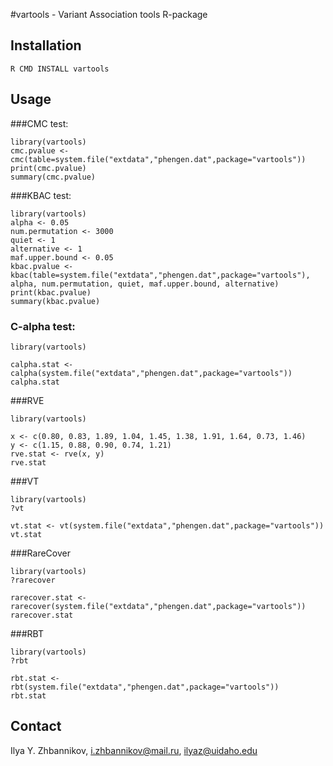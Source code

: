 #vartools - Variant Association tools R-package

## Installation

```R CMD INSTALL vartools```

## Usage

###CMC test:
```
library(vartools)
cmc.pvalue <- cmc(table=system.file("extdata","phengen.dat",package="vartools"))
print(cmc.pvalue)
summary(cmc.pvalue)
```

###KBAC test:
```
library(vartools)
alpha <- 0.05
num.permutation <- 3000
quiet <- 1
alternative <- 1
maf.upper.bound <- 0.05
kbac.pvalue <- kbac(table=system.file("extdata","phengen.dat",package="vartools"), alpha, num.permutation, quiet, maf.upper.bound, alternative)
print(kbac.pvalue)
summary(kbac.pvalue)
```

### C-alpha test:
```
library(vartools)

calpha.stat <- calpha(system.file("extdata","phengen.dat",package="vartools"))
calpha.stat
```

###RVE
```
library(vartools)

x <- c(0.80, 0.83, 1.89, 1.04, 1.45, 1.38, 1.91, 1.64, 0.73, 1.46)
y <- c(1.15, 0.88, 0.90, 0.74, 1.21)
rve.stat <- rve(x, y)
rve.stat
```

###VT
```
library(vartools)
?vt

vt.stat <- vt(system.file("extdata","phengen.dat",package="vartools"))
vt.stat
```

###RareCover
```
library(vartools)
?rarecover

rarecover.stat <- rarecover(system.file("extdata","phengen.dat",package="vartools"))
rarecover.stat
```

###RBT
```
library(vartools)
?rbt

rbt.stat <- rbt(system.file("extdata","phengen.dat",package="vartools"))
rbt.stat
```

## Contact

Ilya Y. Zhbannikov, i.zhbannikov@mail.ru, ilyaz@uidaho.edu